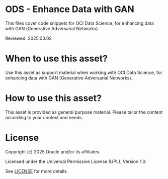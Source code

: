 # ODS - Enhance Data with GAN
 
This files cover code snippets for OCI Data Science, for enhancing data with GAN (Generative Adversarial Networks).

Reviewed: 2025.03.02
 

# When to use this asset?

Use this asset as support material when working with OCI Data Science, for enhancing data with GAN (Generative Adversarial Networks).


# How to use this asset?

This asset is provided as general purpose material. Please tailor the content according to your context and needs.


# License
 
Copyright (c) 2025 Oracle and/or its affiliates.
 
Licensed under the Universal Permissive License (UPL), Version 1.0.
 
See [LICENSE](https://github.com/oracle-devrel/technology-engineering/blob/main/LICENSE) for more details.
